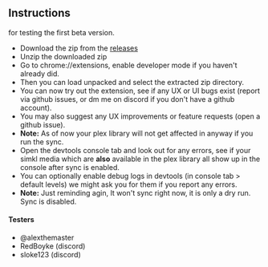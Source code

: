 ## Instructions

for testing the first beta version.

- Download the zip from the [releases](https://github.com/SIMKL/Sync-Simkl-to-Plex-Chrome-Extension/releases)
- Unzip the downloaded zip
- Go to chrome://extensions, enable developer mode if you haven't already did.
- Then you can load unpacked and select the extracted zip directory.
- You can now try out the extension, see if any UX or UI bugs exist (report via github issues, or dm me on discord if you don't have a github account).
- You may also suggest any UX improvements or feature requests (open a github issue).
- **Note:** As of now your plex library will not get affected in anyway if you run the sync.
- Open the devtools console tab and look out for any errors, see if your simkl media which are **also** available in the plex library all show up in the console after sync is enabled.
- You can optionally enable debug logs in devtools (in console tab > default levels) we might ask you for them if you report any errors.
- **Note:** Just reminding agin, It won't sync right now, it is only a dry run. Sync is disabled.

#### Testers

- @alexthemaster
- RedBoyke (discord)
- sloke123 (discord)
